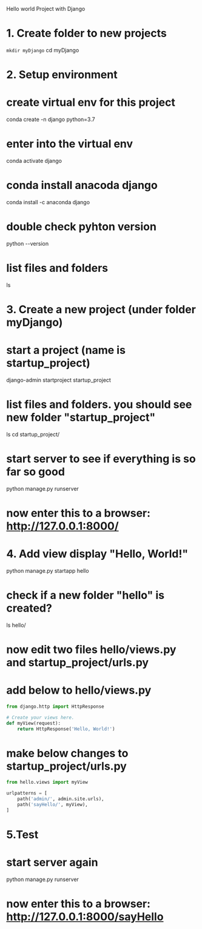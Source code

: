 Hello world Project with Django

# 1. Create folder to new projects
`mkdir myDjango`
cd  myDjango

# 2. Setup environment
# create virtual env for this project
conda create -n django python=3.7
# enter into the virtual env
conda activate django
# conda install anacoda django
conda install -c anaconda django 
# double check pyhton version
python --version
# list files and folders
ls

# 3. Create a new project (under folder myDjango)
# start a project (name is startup_project)
django-admin startproject startup_project
# list files and folders. you should see new folder "startup_project"
ls
cd startup_project/
# start server to see if everything is so far so good
python manage.py runserver
# now enter this to a browser: http://127.0.0.1:8000/

# 4. Add view display "Hello, World!"
python manage.py startapp hello
# check if a new folder "hello" is created?
ls hello/
# now edit two files hello/views.py and startup_project/urls.py
# add below to hello/views.py
```python
from django.http import HttpResponse

# Create your views here.
def myView(request):
    return HttpResponse('Hello, World!')
```
# make below changes to startup_project/urls.py
```python
from hello.views import myView

urlpatterns = [
    path('admin/', admin.site.urls),
    path('sayHello/', myView),
]
```
# 5.Test
# start server again
python manage.py runserver
# now enter this to a browser: http://127.0.0.1:8000/sayHello
